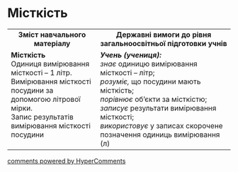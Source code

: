 # Місткість
<table>
  <tr>
    <td width="40%" align="center"><b>Зміст навчального матеріалу<b></td>
    <td width="60%" align="center"><b>Державні вимоги до рівня загальноосвітньої підготовки учнів</b></td>
  </tr>
  <tr>
    <td width="40%" style="vertical-align:top !important;"><b>Місткість</b><br>
Одиниця вимірювання місткості – 1 літр.<br>
Вимірювання місткості посудини за допомогою літрової мірки.<br>
Запис результатів вимірювання місткості посудини<br></td>
    <td width="60%" style="vertical-align:top !important;"><i><b>Учень (учениця):</b></i><br>
<i>знає</i>  одиницю вимірювання місткості – літр;<br> 
<i>розуміє,</i> що посудини мають місткість;<br>
<i>порівнює</i> об’єкти за місткістю;<br>
<i>записує</i> результати вимірювання місткості;<br>
<i>використовує</i> у записах скорочене позначення одиниць вимірювання (л)<br></td>
  </tr>
</table>

<div id="hypercomments_widget"></div>
<a href="http://hypercomments.com" class="hc-link" title="comments widget">comments powered by HyperComments</a>
